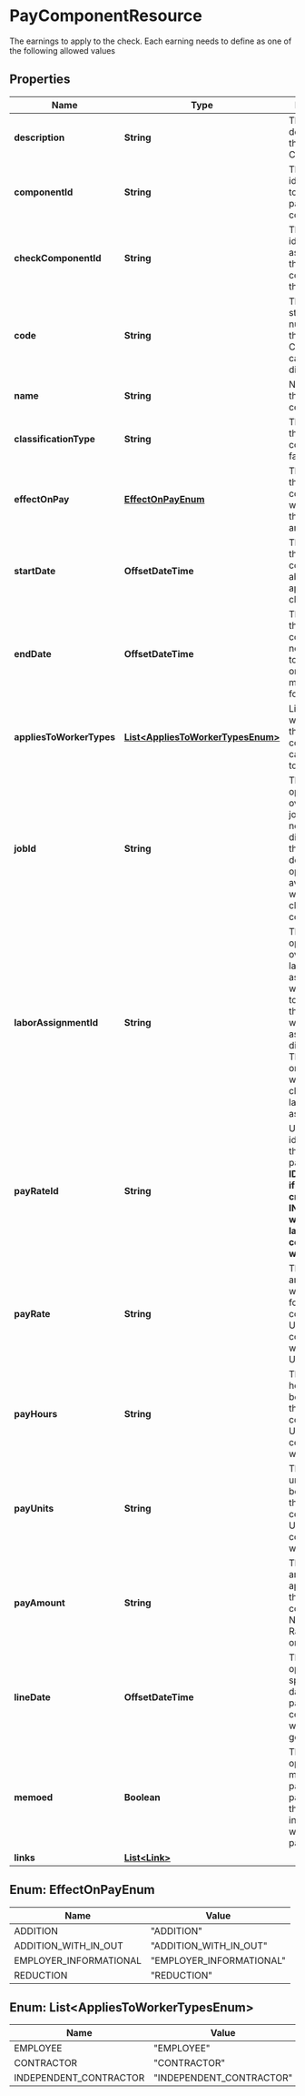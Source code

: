 

# PayComponentResource

The earnings to apply to the check. Each earning needs to define as one of the following allowed values

## Properties

| Name | Type | Description | Notes |
|------------ | ------------- | ------------- | -------------|
|**description** | **String** | The description of the Pay Component. |  [optional] |
|**componentId** | **String** | The unique identifier used to identify a pay component. |  [optional] |
|**checkComponentId** | **String** | The unique identifier associated for the pay component on this check. |  [optional] |
|**code** | **String** | The Paychex standard code number for the Pay Component, can be two digit. |  [optional] |
|**name** | **String** | Name given to the pay component. |  [optional] |
|**classificationType** | **String** | The category that this component falls into. |  [optional] |
|**effectOnPay** | [**EffectOnPayEnum**](#EffectOnPayEnum) | The effect that the pay component will have on the check amount. |  [optional] |
|**startDate** | **OffsetDateTime** | The date that the pay component is able to be applied on a check. |  [optional] |
|**endDate** | **OffsetDateTime** | The date that the pay component is not available to be applied on a check moving forward. |  [optional] |
|**appliesToWorkerTypes** | [**List&lt;AppliesToWorkerTypesEnum&gt;**](#List&lt;AppliesToWorkerTypesEnum&gt;) | List of workerTypes that the component can be applied to. |  [optional] |
|**jobId** | **String** | This is used optionally for overriding a job when it needs to be different than the workers default. This option is only available when the client has job costing. |  [optional] |
|**laborAssignmentId** | **String** | This is used optionally for overriding a labor assignment when it needs to be different than the workers assignment distribution. This option is only available when the client has labor assignment. |  [optional] |
|**payRateId** | **String** | Unique identifier for this workers pay rate **This ID will change if this is created for an IN_PROGRESS worker that is later completed within Flex** |  [optional] |
|**payRate** | **String** | The rate amount that will be applied for this component. Used in conjunction with Hours or Units. |  [optional] |
|**payHours** | **String** | The number of hours that will be applied for this component. Used in conjunction with rate. |  [optional] |
|**payUnits** | **String** | The number of units that will be applied for this component. Used in conjunction with rate. |  [optional] |
|**payAmount** | **String** | The flat amount to be applied for this component. Not used with Rate, Hours, or Units. |  [optional] |
|**lineDate** | **OffsetDateTime** | This is used optionally for specifying a date that the pay component was generated on. |  [optional] |
|**memoed** | **Boolean** | This is used optionally for memoing the payHours or payUnits so that they are informational when using a payAmount. |  [optional] |
|**links** | [**List&lt;Link&gt;**](Link.md) |  |  [optional] |



## Enum: EffectOnPayEnum

| Name | Value |
|---- | -----|
| ADDITION | &quot;ADDITION&quot; |
| ADDITION_WITH_IN_OUT | &quot;ADDITION_WITH_IN_OUT&quot; |
| EMPLOYER_INFORMATIONAL | &quot;EMPLOYER_INFORMATIONAL&quot; |
| REDUCTION | &quot;REDUCTION&quot; |



## Enum: List&lt;AppliesToWorkerTypesEnum&gt;

| Name | Value |
|---- | -----|
| EMPLOYEE | &quot;EMPLOYEE&quot; |
| CONTRACTOR | &quot;CONTRACTOR&quot; |
| INDEPENDENT_CONTRACTOR | &quot;INDEPENDENT_CONTRACTOR&quot; |



